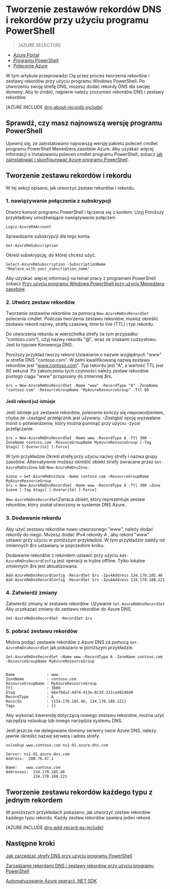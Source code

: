 <properties
   pageTitle="Tworzenie zestawu rekordów i rekordy strefy DNS przy użyciu programu PowerShell | Microsoft Azure"
   description="Jak utworzyć rekordy hosta DNS Azure. Konfigurowanie rekordu ustawia i rekordów przy użyciu programu PowerShell"
   services="dns"
   documentationCenter="na"
   authors="sdwheeler"
   manager="carmonm"
   editor=""/>

<tags
   ms.service="dns"
   ms.devlang="na"
   ms.topic="article"
   ms.tgt_pltfrm="na"
   ms.workload="infrastructure-services"
   ms.date="08/16/2016"
   ms.author="sewhee"/>



# <a name="create-dns-record-sets-and-records-by-using-powershell"></a>Tworzenie zestawów rekordów DNS i rekordów przy użyciu programu PowerShell


> [AZURE.SELECTOR]
- [Azure Portal](dns-getstarted-create-recordset-portal.md)
- [Programu PowerShell](dns-getstarted-create-recordset.md)
- [Polecenie Azure](dns-getstarted-create-recordset-cli.md)

W tym artykule przeprowadzi Cię przez proces tworzenia rekordów i zestawy rekordów przy użyciu programu Windows PowerShell. Po utworzeniu swoją strefę DNS, możesz dodać rekordy DNS dla swojej domeny. Aby to zrobić, najpierw należy zrozumieć rekordów DNS i zestawy rekordów.

[AZURE.INCLUDE [dns-about-records-include](../../includes/dns-about-records-include.md)]

## <a name="verify-that-you-have-the-latest-version-of-powershell"></a>Sprawdź, czy masz najnowszą wersję programu PowerShell

Upewnij się, że zainstalowano najnowszą wersję pakietu poleceń cmdlet programu PowerShell Menedżera zasobów Azure. Aby uzyskać więcej informacji o instalowaniu poleceń cmdlet programu PowerShell, zobacz [jak zainstalować i skonfigurować Azure programu PowerShell](../powershell-install-configure.md) .

## <a name="create-a-record-set-and-record"></a>Tworzenie zestawu rekordów i rekordu

W tej sekcji opisano, jak utworzyć zestaw rekordów i rekordu.


### <a name="1-connect-to-your-subscription"></a>1. nawiązywanie połączenia z subskrypcji

Otwórz konsoli programu PowerShell i łączenia się z kontem. Użyj Poniższy przykładowy umożliwiające nawiązywanie połączeń:

    Login-AzureRmAccount

Sprawdzanie subskrypcji dla tego konta.

    Get-AzureRmSubscription

Określ subskrypcję, do której chcesz użyć.

    Select-AzureRmSubscription -SubscriptionName "Replace_with_your_subscription_name"

Aby uzyskać więcej informacji na temat pracy z programem PowerShell zobacz [Przy użyciu programu Windows PowerShell przy użyciu Menedżera zasobów](../powershell-azure-resource-manager.md).


### <a name="2-create-a-record-set"></a>2. Utwórz zestaw rekordów

Tworzenie zestawów rekordów za pomocą `New-AzureRmDnsRecordSet` polecenia cmdlet. Podczas tworzenia zestawu rekordów, musisz określić zestawu rekord nazwy, strefę czasową, time to live (TTL) i typ rekordu.

Do utworzenia rekordu w wierzchołka strefy (w tym przypadku "contoso.com"), użyj nazwy rekordu "@", wraz ze znakami cudzysłowu. Jest to typowe Konwencja DNS.

Poniższy przykład tworzy rekord Ustawianie o nazwie względnych "www" w strefie DNS "contoso.com". W pełni kwalifikowaną nazwę zestawu rekordów jest "www.contoso.com". Typ rekordu jest "A", a wartość TTL jest 60 sekund. Po zakończeniu tych czynności należy zestaw rekordów pustego ciągu "www" przypisany do zmiennej *$rs*.

    $rs = New-AzureRmDnsRecordSet -Name "www" -RecordType "A" -ZoneName "contoso.com" -ResourceGroupName "MyAzureResourceGroup" -Ttl 60

#### <a name="if-a-record-set-already-exists"></a>Jeśli rekord już istnieje

Jeśli istnieje już zestawie rekordów, polecenie kończy się niepowodzeniem, chyba że *-zastąpić* przełącznik jest używany. *-Zastąpić* opcję wyzwalane monit o potwierdzenie, który można pominąć przy użyciu *-życie* przełączanie.


    $rs = New-AzureRmDnsRecordSet -Name www -RecordType A -Ttl 300 -ZoneName contoso.com -ResouceGroupName MyAzureResouceGroup [-Tag $tags] [-Overwrite] [-Force]


W tym przykładzie Określ strefę przy użyciu nazwy strefy i nazwa grupy zasobów. Alternatywnie możesz określić obiekt strefy zwracane przez `Get-AzureRmDnsZone` lub `New-AzureRmDnsZone`.

    $zone = Get-AzureRmDnsZone -Name contoso.com –ResourceGroupName MyAzureResourceGroup
    $rs = New-AzureRmDnsRecordSet -Name www -RecordType A -Ttl 300 –Zone $zone [-Tag $tags] [-Overwrite] [-Force]

`New-AzureRmDnsRecordSet`Zwraca obiekt, który reprezentuje zestaw rekordów, który został utworzony w systemie DNS Azure.

### <a name="3-add-a-record"></a>3. Dodawanie rekordu

Aby użyć zestawu rekordów nowo utworzonego "www", należy dodać rekordy do niego. Możesz dodać IPv4 rekordy *A* , aby rekord "www" ustawić przy użyciu w poniższym przykładzie. W tym przykładzie zależy od zmiennych *$rs* ustawiany w poprzednim kroku.

Dodawanie rekordów z rekordem ustawić przy użyciu `Add-AzureRmDnsRecordConfig` jest operacji w trybie offline. Tylko lokalne zmiennych *$rs* jest aktualizowana.


    Add-AzureRmDnsRecordConfig -RecordSet $rs -Ipv4Address 134.170.185.46
    Add-AzureRmDnsRecordConfig -RecordSet $rs -Ipv4Address 134.170.188.221

### <a name="4-commit-the-changes"></a>4. Zatwierdź zmiany

Zatwierdź zmiany w zestawie rekordów. Używanie `Set-AzureRmDnsRecordSet` Aby przekazać zmiany do zestawu rekordów do Azure DNS.

    Set-AzureRmDnsRecordSet -RecordSet $rs

### <a name="5-retrieve-the-record-set"></a>5. pobrać zestawu rekordów

Można podjąć zestawie rekordów z Azure DNS za pomocą `Get-AzureRmDnsRecordSet` jak pokazano w poniższym przykładzie.


    Get-AzureRmDnsRecordSet –Name www –RecordType A -ZoneName contoso.com -ResourceGroupName MyAzureResourceGroup


    Name              : www
    ZoneName          : contoso.com
    ResourceGroupName : MyAzureResourceGroup
    Ttl               : 3600
    Etag              : 68e78da2-4d74-413e-8c3d-331ca48246d9
    RecordType        : A
    Records           : {134.170.185.46, 134.170.188.221}
    Tags              : {}


Aby wykonać kwerendę dotyczącą nowego zestawu rekordów, można użyć narzędzia nslookup lub innego narzędzia systemu DNS.

Jeśli jeszcze nie delegowane domeny serwery nazw Azure DNS, należy jawnie określić nazwę serwera i adres strefy.


    nslookup www.contoso.com ns1-01.azure-dns.com

    Server: ns1-01.azure-dns.com
    Address:  208.76.47.1

    Name:    www.contoso.com
    Addresses:  134.170.185.46
                134.170.188.221

## <a name="create-a-record-set-of-each-type-with-a-single-record"></a>Tworzenie zestawu rekordów każdego typu z jednym rekordem


W poniższych przykładach pokazano, jak utworzyć zestaw rekordów każdego typu rekordu. Każdy zestaw rekordów zawiera jeden rekord.

[AZURE.INCLUDE [dns-add-record-ps-include](../../includes/dns-add-record-ps-include.md)]


## <a name="next-steps"></a>Następne kroki

[Jak zarządzać strefy DNS przy użyciu programu PowerShell](dns-operations-dnszones.md)

[Zarządzanie rekordami DNS i zestawy rekordów przy użyciu programu PowerShell](dns-operations-recordsets.md)

[Automatyzowanie Azure operacji .NET SDK](dns-sdk.md)
